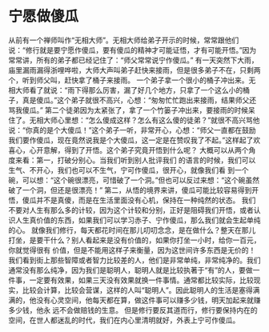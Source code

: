 # 宁愿做傻瓜
从前有一个禅师叫作“无相大师”。无相大师给弟子开示的时候，常常跟他们说：“修行就是要宁愿作傻瓜，要有傻瓜的精神才可能证悟，才有可能开悟。”因为常常讲，所有的弟子都已经记住了：“师父常常说宁作傻瓜。” 
有一天突然下大雨，庙里漏雨漏得浙哩哗啦，大师大声叫弟子赶快来接雨，但是很多弟子不在，只剩两个，听到师父叫，赶快拿了桶子来接雨。 
一个弟子拿一个很小的桶子冲出来。无相大师看了就说：“雨下得那么厉害，漏了好几个地方，只拿了一个这么小的桶子，真是傻瓜。”这个弟子就很不高兴，心想：“匆匆忙忙跑出来接雨，结果师父还骂我傻瓜。” 
第二个徒弟因为太紧张了，拿了一个竹篓子冲出来，要接雨的时候呆住了。无相大师心里想：“怎么傻成这样？怎么有这么傻的徒弟？”就很不高兴骂他说：“你真的是个大傻瓜！”这个弟子一听，非常开心，心想：“师父一直都在鼓励我们要作傻瓜，现在竟然说我是个大傻瓜，这一定是在赞叹我了不起。”这样起了欢喜心，心开意解，得到了开悟。这个弟子究竟开悟到什么呢？ 
大概可以从两个角度来看：第一，打破分别心。当我们听到别人批评我们 的语言的时候，我们可以生气、不开心，我们也可以不生气，宁可作傻瓜，很开心，就像我们看 到一个碗，可以想：“这个碗很漂亮，可惜破了一个洞。”但也可以反过来想：“这个碗虽然破了一个洞，但还是很漂亮！” 
第二，从悟的境界来讲，傻瓜可能比较容易得到开悟，傻瓜并不是真傻，而是在生活里面没有心机，保持在一种纯然的状态。 
我们不要对人生有那么多的计较，因为这个计较和分别，正好是阻碍我们开悟，或者认识人生真价值的东西，如果我们可以学习赤子、宁作傻瓜，那么我们就会生起单纯的心。 
就像我们修行，每天都花时间在那儿叨叨念念，是在做什么？整天在那儿打坐，是要干什么？别人看起来是没有价值的，如果你打坐一小时，给你一百元，你就觉得很有 价值，但是不能用这样子来衡量，因为这世间许多东西是无价的！ 
我们看到街上那些智障或者智力比较差的人，他们是非常单纯，非常纯净的。我们通常没有那么纯净，因为我们是聪明人，聪明人就是比较执著于“有”的人，要做一件事，一定要有效果，如果三天没有效果就换一件事情。通常都比较实际，比较现实，比较会计算，比较会营谋，这样的人叫“聪明人”。因此聪明人的生活是塞得满满的，他没有心灵空间，他每天都在算，做这件事可以赚多少钱，明天加起来就赚多少钱，他永 远不会做赔钱的生意。 
但是修行要反其道而行，修行要保持内在的空间，在世人都迷乱的时代，我们在内心里清明就好，外表上宁可作傻瓜。
  